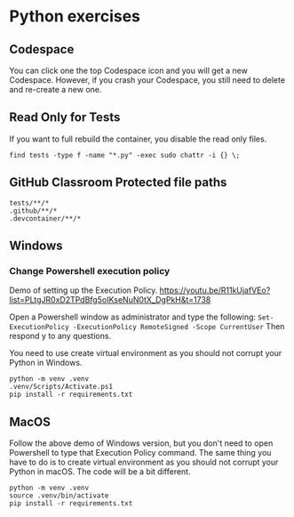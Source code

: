# Python exercises

## Codespace
You can click one the top Codespace icon and you will get a new Codespace. However, if you crash your Codespace, you still need to delete and re-create a new one.

## Read Only for Tests
If you want to full rebuild the container, you disable the read only files.
```
find tests -type f -name "*.py" -exec sudo chattr -i {} \;
```

## GitHub Classroom Protected file paths
```
tests/**/*
.github/**/*
.devcontainer/**/*
```

## Windows
### Change Powershell execution policy

Demo of setting up the Execution Policy.
https://youtu.be/R11kUjafVEo?list=PLtgJR0xD2TPdBfg5oIKseNuN0tX_DgPkH&t=1738

Open a Powershell window as administrator and type the following:
```Set-ExecutionPolicy -ExecutionPolicy RemoteSigned -Scope CurrentUser```
Then respond y to any questions.

You need to use create virtual environment as you should not corrupt your Python in Windows.
```
python -m venv .venv
.venv/Scripts/Activate.ps1
pip install -r requirements.txt
```

## MacOS

Follow the above demo of Windows version, but you don't need to open Powershell to type that Execution Policy command. The same thing you have to do is to create virtual environment as you should not corrupt your Python in macOS. The code will be a bit different.
```
python -m venv .venv
source .venv/bin/activate
pip install -r requirements.txt
```



